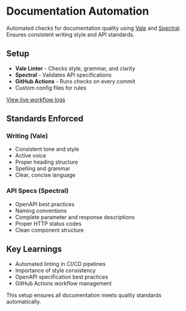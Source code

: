 # Documentation Automation

Automated checks for documentation quality using [Vale](https://vale.sh) and [Spectral](https://stoplight.io/open-source/spectral). Ensures consistent writing style and API standards.

## Setup

* **Vale Linter** - Checks style, grammar, and clarity
* **Spectral** - Validates API specifications
* **GitHub Actions** - Runs checks on every commit
* Custom config files for rules

[View live workflow logs](https://github.com/Samuel-Benso/writetech-accelerator-portfolio-samuel/actions/runs/17347588932/job/49249573164#logs)

## Standards Enforced

### Writing (Vale)
* Consistent tone and style
* Active voice
* Proper heading structure
* Spelling and grammar
* Clear, concise language

### API Specs (Spectral)
* OpenAPI best practices
* Naming conventions
* Complete parameter and response descriptions
* Proper HTTP status codes
* Clean component structure

## Key Learnings
* Automated linting in CI/CD pipelines
* Importance of style consistency
* OpenAPI specification best practices
* GitHub Actions workflow management

This setup ensures all documentation meets quality standards automatically.


